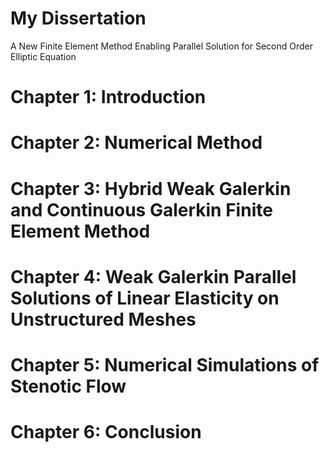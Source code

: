 # My Dissertation

A New Finite Element Method Enabling Parallel Solution for Second Order Elliptic Equation


# Chapter 1: Introduction

# Chapter 2: Numerical Method

# Chapter 3: Hybrid Weak Galerkin and Continuous Galerkin Finite Element Method

# Chapter 4: Weak Galerkin Parallel Solutions of Linear Elasticity on Unstructured Meshes

# Chapter 5: Numerical Simulations of Stenotic Flow

# Chapter 6: Conclusion
